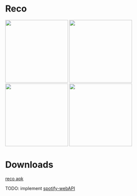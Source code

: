 # Reco
<p float="left">
<img src="https://github.com/SidharthMudgil/Reco/blob/main/image/img1.png" width="200">
<img src="https://github.com/SidharthMudgil/Reco/blob/main/image/img2.png" width="200">
<img src="https://github.com/SidharthMudgil/Reco/blob/main/image/img3.png" width="200">
<img src="https://github.com/SidharthMudgil/Reco/blob/main/image/img4.png" width="200">
</p>

# Downloads
[reco apk](https://github.com/SidharthMudgil/Reco/releases/latest/download/reco.apk)


TODO: implement [spotify-webAPI](https://towardsdatascience.com/using-the-spotify-api-with-your-android-application-the-essentials-1a3c1bc36b9e)
